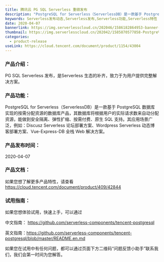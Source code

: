 ```yaml
---
title: 腾讯云 PG SQL Serverless 重磅发布
description: "PostgreSQL for Serverless（ServerlessDB）是一款基于 PostgreSQL 数据库实现的按需分配资源的数据库产品，其数据库将根据用户的实际请求数来自动分配资源，能做到安全隔离、弹性扩缩、按需付费、原生 SQL 支持，是Serverless 生态的补齐，致力于为用户提供完整解决方案。其应用场景广泛，例如：Discusz Serverless 论坛部署方案、Wordpress Serverless 动态博客部署方案、Vue-Express-DB 全栈 Web 解决方案。"
keywords: Serverless发布动态,Serverless发布,Serverless功能,Serverless特性
date: 2020-04-07
bannerlink: https://img.serverlesscloud.cn/202046/1586182864953-banner-linkSQL.png
thumbnail: https://img.serverlesscloud.cn/202042/1585870577858-Postgre%20SQL%20.png
categories:
  - product-release
useLink: https://cloud.tencent.com/document/product/1154/43004
---
```


### **产品介绍**：
PG SQL Serverless 发布，是Serverless 生态的补齐，致力于为用户提供完整解决方案。

### **产品功能**：
PostgreSQL for Serverless（ServerlessDB）是一款基于 PostgreSQL 数据库实现的按需分配资源的数据库产品，其数据库将根据用户的实际请求数来自动分配资源，能做到安全隔离、弹性扩缩、按需付费、原生 SQL 支持。其应用场景广泛，例如：Discusz Serverless 论坛部署方案、Wordpress Serverless 动态博客部署方案、Vue-Express-DB 全栈 Web 解决方案。

### **产品发布时间**：
2020-04-07

### **产品文档**：
如果您想了解更多产品特性，请查看 https://cloud.tencent.com/document/product/409/42844

### **试用指南**：
如果您想体验试用，快速上手，可以通过

中文指南： https://github.com/serverless-components/tencent-postgresql

英文指南：https://github.com/serverless-components/tencent-postgresql/blob/master/README.en.md

如果您在试用中有任何问题，都可以通过页面下方二维码“问题反馈小助手”联系我们，我们会第一时间为您解答。


